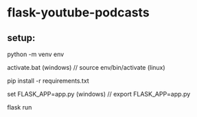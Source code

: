 # flask-youtube-podcasts
## setup:
python -m venv env

activate.bat (windows) // source env/bin/activate (linux)

pip install -r requirements.txt

set FLASK_APP=app.py (windows) // export FLASK_APP=app.py

flask run
